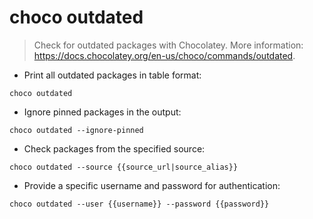 # choco outdated

> Check for outdated packages with Chocolatey.
> More information: <https://docs.chocolatey.org/en-us/choco/commands/outdated>.

- Print all outdated packages in table format:

`choco outdated`

- Ignore pinned packages in the output:

`choco outdated --ignore-pinned`

- Check packages from the specified source:

`choco outdated --source {{source_url|source_alias}}`

- Provide a specific username and password for authentication:

`choco outdated --user {{username}} --password {{password}}`
